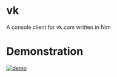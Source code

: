 # vk
A console client for vk.com written in Nim

# Demonstration
[![demo](https://asciinema.org/a/08gxkttbnqp7r6oeezlbbd8rx.png)](https://asciinema.org/a/08gxkttbnqp7r6oeezlbbd8rx?autoplay=1)